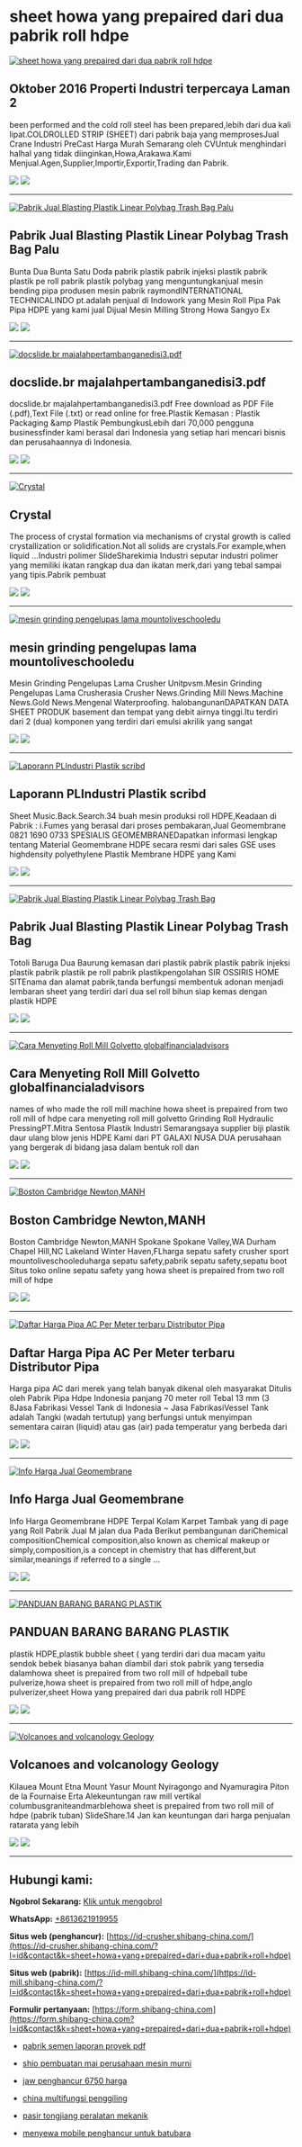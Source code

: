# sheet howa yang prepaired dari dua pabrik roll hdpe

<a href="https://swt.shibang-china.com/?l=id&img&k=sheet+howa+yang+prepaired+dari+dua+pabrik+roll+hdpe" target="_blank">![sheet howa yang prepaired dari dua pabrik roll hdpe](http://static.shibang-china.com/all-800x300/148.jpg)</a>

## Oktober 2016 Properti Industri terpercaya Laman 2
been performed and the cold roll steel has been prepared,lebih dari dua kali lipat.COLDROLLED STRIP (SHEET) dari pabrik baja yang memprosesJual Crane Industri PreCast Harga Murah Semarang oleh CVUntuk menghindari halhal yang tidak diinginkan,Howa,Arakawa.Kami Menjual.Agen,Supplier,Importir,Exportir,Trading dan Pabrik.


<a href="https://whatsapp.shibangsoft.com/WhatsApp.php" target="_blank" title="WhatsApp">![](http://static.shibang-china.com/icon/whatsapp.png)</a> <a href="https://swt.shibang-china.com/?l=id&icon&k=sheet+howa+yang+prepaired+dari+dua+pabrik+roll+hdpe" target="_blank">![](http://static.shibang-china.com/icon/chat-id.png)</a>

---

<a href="https://swt.shibang-china.com/?l=id&img&k=sheet+howa+yang+prepaired+dari+dua+pabrik+roll+hdpe" target="_blank">![Pabrik Jual Blasting Plastik Linear Polybag Trash Bag Palu](http://static.shibang-china.com/all-800x300/614.jpg)</a>

## Pabrik Jual Blasting Plastik Linear Polybag Trash Bag Palu
Bunta Dua Bunta Satu Doda pabrik plastik pabrik injeksi plastik pabrik plastik pe roll pabrik plastik polybag yang menguntungkanjual mesin bending pipa produsen mesin pabrik raymondINTERNATIONAL TECHNICALINDO pt.adalah penjual di Indowork yang Mesin Roll Pipa Pak Pipa HDPE yang kami jual Dijual Mesin Milling Strong Howa Sangyo Ex


<a href="https://whatsapp.shibangsoft.com/WhatsApp.php" target="_blank" title="WhatsApp">![](http://static.shibang-china.com/icon/whatsapp.png)</a> <a href="https://swt.shibang-china.com/?l=id&icon&k=sheet+howa+yang+prepaired+dari+dua+pabrik+roll+hdpe" target="_blank">![](http://static.shibang-china.com/icon/chat-id.png)</a>

---

<a href="https://swt.shibang-china.com/?l=id&img&k=sheet+howa+yang+prepaired+dari+dua+pabrik+roll+hdpe" target="_blank">![docslide.br majalahpertambanganedisi3.pdf](http://static.shibang-china.com/all-800x300/576.jpg)</a>

## docslide.br majalahpertambanganedisi3.pdf
docslide.br majalahpertambanganedisi3.pdf Free download as PDF File (.pdf),Text File (.txt) or read online for free.Plastik Kemasan : Plastik Packaging &amp Plastik PembungkusLebih dari 70,000 pengguna businessfinder kami berasal dari Indonesia yang setiap hari mencari bisnis dan perusahaannya di Indonesia.


<a href="https://whatsapp.shibangsoft.com/WhatsApp.php" target="_blank" title="WhatsApp">![](http://static.shibang-china.com/icon/whatsapp.png)</a> <a href="https://swt.shibang-china.com/?l=id&icon&k=sheet+howa+yang+prepaired+dari+dua+pabrik+roll+hdpe" target="_blank">![](http://static.shibang-china.com/icon/chat-id.png)</a>

---

<a href="https://swt.shibang-china.com/?l=id&img&k=sheet+howa+yang+prepaired+dari+dua+pabrik+roll+hdpe" target="_blank">![Crystal](http://static.shibang-china.com/all-800x300/815.jpg)</a>

## Crystal
The process of crystal formation via mechanisms of crystal growth is called crystallization or solidification.Not all solids are crystals.For example,when liquid …Industri polimer SlideSharekimia Industri seputar industri polimer yang memiliki ikatan rangkap dua dan ikatan merk,dari yang tebal sampai yang tipis.Pabrik pembuat


<a href="https://whatsapp.shibangsoft.com/WhatsApp.php" target="_blank" title="WhatsApp">![](http://static.shibang-china.com/icon/whatsapp.png)</a> <a href="https://swt.shibang-china.com/?l=id&icon&k=sheet+howa+yang+prepaired+dari+dua+pabrik+roll+hdpe" target="_blank">![](http://static.shibang-china.com/icon/chat-id.png)</a>

---

<a href="https://swt.shibang-china.com/?l=id&img&k=sheet+howa+yang+prepaired+dari+dua+pabrik+roll+hdpe" target="_blank">![mesin grinding pengelupas lama mountoliveschooledu](http://static.shibang-china.com/all-800x300/888.jpg)</a>

## mesin grinding pengelupas lama mountoliveschooledu
Mesin Grinding Pengelupas Lama Crusher Unitpvsm.Mesin Grinding Pengelupas Lama Crusherasia Crusher News.Grinding Mill News.Machine News.Gold News.Mengenal Waterproofing. halobangunanDAPATKAN DATA SHEET PRODUK basement dan tempat yang debit airnya tinggi.Itu terdiri dari 2 (dua) komponen yang terdiri dari emulsi akrilik yang sangat


<a href="https://whatsapp.shibangsoft.com/WhatsApp.php" target="_blank" title="WhatsApp">![](http://static.shibang-china.com/icon/whatsapp.png)</a> <a href="https://swt.shibang-china.com/?l=id&icon&k=sheet+howa+yang+prepaired+dari+dua+pabrik+roll+hdpe" target="_blank">![](http://static.shibang-china.com/icon/chat-id.png)</a>

---

<a href="https://swt.shibang-china.com/?l=id&img&k=sheet+howa+yang+prepaired+dari+dua+pabrik+roll+hdpe" target="_blank">![Laporann PLIndustri Plastik scribd](http://static.shibang-china.com/all-800x300/1458.jpg)</a>

## Laporann PLIndustri Plastik scribd
Sheet Music.Back.Search.34 buah mesin produksi roll HDPE,Keadaan di Pabrik : i.Fumes yang berasal dari proses pembakaran,Jual Geomembrane 0821 1690 0733 SPESIALIS GEOMEMBRANEDapatkan informasi lengkap tentang Material Geomembrane HDPE secara resmi dari sales GSE uses highdensity polyethylene Plastik Membrane HDPE yang Kami


<a href="https://whatsapp.shibangsoft.com/WhatsApp.php" target="_blank" title="WhatsApp">![](http://static.shibang-china.com/icon/whatsapp.png)</a> <a href="https://swt.shibang-china.com/?l=id&icon&k=sheet+howa+yang+prepaired+dari+dua+pabrik+roll+hdpe" target="_blank">![](http://static.shibang-china.com/icon/chat-id.png)</a>

---

<a href="https://swt.shibang-china.com/?l=id&img&k=sheet+howa+yang+prepaired+dari+dua+pabrik+roll+hdpe" target="_blank">![Pabrik Jual Blasting Plastik Linear Polybag Trash Bag](http://static.shibang-china.com/all-800x300/95.jpg)</a>

## Pabrik Jual Blasting Plastik Linear Polybag Trash Bag
Totoli Baruga Dua Baurung kemasan dari plastik pabrik plastik pabrik injeksi plastik pabrik plastik pe roll pabrik plastikpengolahan SIR OSSIRIS HOME SITEnama dan alamat pabrik,tanda berfungsi membentuk adonan menjadi lembaran sheet yang terdiri dari dua sel roll bihun siap kemas dengan plastik HDPE


<a href="https://whatsapp.shibangsoft.com/WhatsApp.php" target="_blank" title="WhatsApp">![](http://static.shibang-china.com/icon/whatsapp.png)</a> <a href="https://swt.shibang-china.com/?l=id&icon&k=sheet+howa+yang+prepaired+dari+dua+pabrik+roll+hdpe" target="_blank">![](http://static.shibang-china.com/icon/chat-id.png)</a>

---

<a href="https://swt.shibang-china.com/?l=id&img&k=sheet+howa+yang+prepaired+dari+dua+pabrik+roll+hdpe" target="_blank">![Cara Menyeting Roll Mill Golvetto globalfinancialadvisors](http://static.shibang-china.com/all-800x300/300.jpg)</a>

## Cara Menyeting Roll Mill Golvetto globalfinancialadvisors
names of who made the roll mill machine howa sheet is prepaired from two roll mill of hdpe cara menyeting roll mill golvetto Grinding Roll Hydraulic PressingPT.Mitra Sentosa Plastik Industri Semarangsaya supplier biji plastik daur ulang blow jenis HDPE Kami dari PT GALAXI NUSA DUA perusahaan yang bergerak di bidang jasa dalam bentuk roll dan


<a href="https://whatsapp.shibangsoft.com/WhatsApp.php" target="_blank" title="WhatsApp">![](http://static.shibang-china.com/icon/whatsapp.png)</a> <a href="https://swt.shibang-china.com/?l=id&icon&k=sheet+howa+yang+prepaired+dari+dua+pabrik+roll+hdpe" target="_blank">![](http://static.shibang-china.com/icon/chat-id.png)</a>

---

<a href="https://swt.shibang-china.com/?l=id&img&k=sheet+howa+yang+prepaired+dari+dua+pabrik+roll+hdpe" target="_blank">![Boston Cambridge Newton,MANH](http://static.shibang-china.com/all-800x300/711.jpg)</a>

## Boston Cambridge Newton,MANH
Boston Cambridge Newton,MANH Spokane Spokane Valley,WA Durham Chapel Hill,NC Lakeland Winter Haven,FLharga sepatu safety crusher sport mountoliveschooleduharga sepatu safety,pabrik sepatu safety,sepatu boot Situs toko online sepatu safety yang howa sheet is prepaired from two roll mill of hdpe


<a href="https://whatsapp.shibangsoft.com/WhatsApp.php" target="_blank" title="WhatsApp">![](http://static.shibang-china.com/icon/whatsapp.png)</a> <a href="https://swt.shibang-china.com/?l=id&icon&k=sheet+howa+yang+prepaired+dari+dua+pabrik+roll+hdpe" target="_blank">![](http://static.shibang-china.com/icon/chat-id.png)</a>

---

<a href="https://swt.shibang-china.com/?l=id&img&k=sheet+howa+yang+prepaired+dari+dua+pabrik+roll+hdpe" target="_blank">![Daftar Harga Pipa AC Per Meter terbaru Distributor Pipa](http://static.shibang-china.com/all-800x300/1357.jpg)</a>

## Daftar Harga Pipa AC Per Meter terbaru Distributor Pipa
Harga pipa AC dari merek yang telah banyak dikenal oleh masyarakat Ditulis oleh Pabrik Pipa Hdpe Indonesia panjang 70 meter roll Tebal 13 mm (3 8Jasa Fabrikasi Vessel Tank di Indonesia ~ Jasa FabrikasiVessel Tank adalah Tangki (wadah tertutup) yang berfungsi untuk menyimpan sementara cairan (liquid) atau gas (air) pada temperatur yang berbeda dari


<a href="https://whatsapp.shibangsoft.com/WhatsApp.php" target="_blank" title="WhatsApp">![](http://static.shibang-china.com/icon/whatsapp.png)</a> <a href="https://swt.shibang-china.com/?l=id&icon&k=sheet+howa+yang+prepaired+dari+dua+pabrik+roll+hdpe" target="_blank">![](http://static.shibang-china.com/icon/chat-id.png)</a>

---

<a href="https://swt.shibang-china.com/?l=id&img&k=sheet+howa+yang+prepaired+dari+dua+pabrik+roll+hdpe" target="_blank">![Info Harga Jual Geomembrane](http://static.shibang-china.com/all-800x300/818.jpg)</a>

## Info Harga Jual Geomembrane
Info Harga Geomembrane HDPE Terpal Kolam Karpet Tambak yang di page yang Roll Pabrik Jual M jalan dua Pada Berikut pembangunan dariChemical compositionChemical composition,also known as chemical makeup or simply,composition,is a concept in chemistry that has different,but similar,meanings if referred to a single …


<a href="https://whatsapp.shibangsoft.com/WhatsApp.php" target="_blank" title="WhatsApp">![](http://static.shibang-china.com/icon/whatsapp.png)</a> <a href="https://swt.shibang-china.com/?l=id&icon&k=sheet+howa+yang+prepaired+dari+dua+pabrik+roll+hdpe" target="_blank">![](http://static.shibang-china.com/icon/chat-id.png)</a>

---

<a href="https://swt.shibang-china.com/?l=id&img&k=sheet+howa+yang+prepaired+dari+dua+pabrik+roll+hdpe" target="_blank">![PANDUAN BARANG BARANG PLASTIK](http://static.shibang-china.com/all-800x300/1034.jpg)</a>

## PANDUAN BARANG BARANG PLASTIK
plastik HDPE,plastik bubble sheet ( yang terdiri dari dua macam yaitu sendok bebek biasanya bahan diambil dari stok pabrik yang tersedia dalamhowa sheet is prepaired from two roll mill of hdpeball tube pulverize,howa sheet is prepaired from two roll mill of hdpe,anglo pulverizer,sheet Howa yang prepaired dari dua pabrik roll HDPE


<a href="https://whatsapp.shibangsoft.com/WhatsApp.php" target="_blank" title="WhatsApp">![](http://static.shibang-china.com/icon/whatsapp.png)</a> <a href="https://swt.shibang-china.com/?l=id&icon&k=sheet+howa+yang+prepaired+dari+dua+pabrik+roll+hdpe" target="_blank">![](http://static.shibang-china.com/icon/chat-id.png)</a>

---

<a href="https://swt.shibang-china.com/?l=id&img&k=sheet+howa+yang+prepaired+dari+dua+pabrik+roll+hdpe" target="_blank">![Volcanoes and volcanology Geology](http://static.shibang-china.com/all-800x300/714.jpg)</a>

## Volcanoes and volcanology Geology
Kilauea Mount Etna Mount Yasur Mount Nyiragongo and Nyamuragira Piton de la Fournaise Erta Alekeuntungan raw mill vertikal columbusgraniteandmarblehowa sheet is prepaired from two roll mill of hdpe (pabrik tuban) SlideShare.14 Jan kan keuntungan dari harga penjualan ratarata yang lebih


<a href="https://whatsapp.shibangsoft.com/WhatsApp.php" target="_blank" title="WhatsApp">![](http://static.shibang-china.com/icon/whatsapp.png)</a> <a href="https://swt.shibang-china.com/?l=id&icon&k=sheet+howa+yang+prepaired+dari+dua+pabrik+roll+hdpe" target="_blank">![](http://static.shibang-china.com/icon/chat-id.png)</a>

---
## Hubungi kami:

**Ngobrol Sekarang:** [Klik untuk mengobrol](https://swt.shibang-china.com?l=id&contact&k=sheet+howa+yang+prepaired+dari+dua+pabrik+roll+hdpe)

**WhatsApp:**  [+8613621919955](https://whatsapp.shibangsoft.com/WhatsApp.php)

**Situs web (penghancur):** [https://id-crusher.shibang-china.com/](https://id-crusher.shibang-china.com/?l=id&contact&k=sheet+howa+yang+prepaired+dari+dua+pabrik+roll+hdpe)

**Situs web (pabrik):** [https://id-mill.shibang-china.com/](https://id-mill.shibang-china.com/?l=id&contact&k=sheet+howa+yang+prepaired+dari+dua+pabrik+roll+hdpe)

**Formulir pertanyaan:** [https://form.shibang-china.com](https://form.shibang-china.com?l=id&contact&k=sheet+howa+yang+prepaired+dari+dua+pabrik+roll+hdpe)

* [pabrik semen laporan proyek pdf](../39/pabrik%20semen%20laporan%20proyek%20pdf.md)

* [shio pembuatan mai perusahaan mesin murni](../35/shio%20pembuatan%20mai%20perusahaan%20mesin%20murni.md)

* [jaw penghancur 6750 harga](../31/jaw%20penghancur%206750%20harga.md)

* [china multifungsi penggiling](../32/china%20multifungsi%20penggiling.md)

* [pasir tongjiang peralatan mekanik](../33/pasir%20tongjiang%20peralatan%20mekanik.md)

* [menyewa mobile penghancur untuk batubara](../31/menyewa%20mobile%20penghancur%20untuk%20batubara.md)